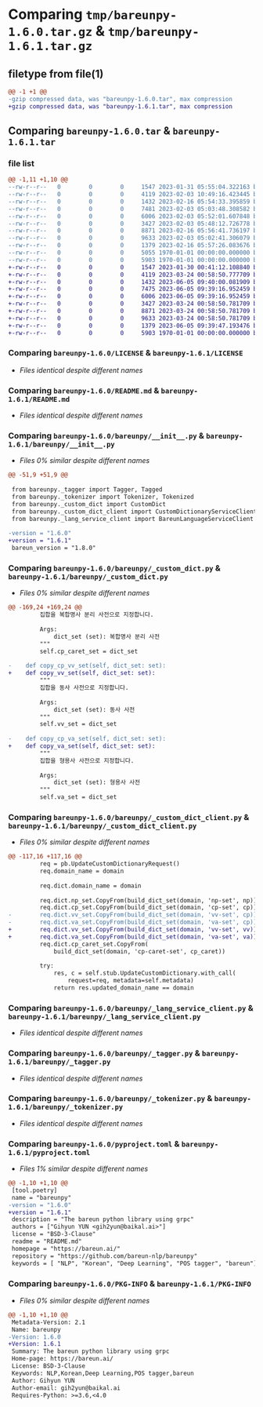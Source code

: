 # Comparing `tmp/bareunpy-1.6.0.tar.gz` & `tmp/bareunpy-1.6.1.tar.gz`

## filetype from file(1)

```diff
@@ -1 +1 @@
-gzip compressed data, was "bareunpy-1.6.0.tar", max compression
+gzip compressed data, was "bareunpy-1.6.1.tar", max compression
```

## Comparing `bareunpy-1.6.0.tar` & `bareunpy-1.6.1.tar`

### file list

```diff
@@ -1,11 +1,10 @@
--rw-r--r--   0        0        0     1547 2023-01-31 05:55:04.322163 bareunpy-1.6.0/LICENSE
--rw-r--r--   0        0        0     4119 2023-02-03 10:49:16.423445 bareunpy-1.6.0/README.md
--rw-r--r--   0        0        0     1432 2023-02-16 05:54:33.395859 bareunpy-1.6.0/bareunpy/__init__.py
--rw-r--r--   0        0        0     7481 2023-02-03 05:03:48.308582 bareunpy-1.6.0/bareunpy/_custom_dict.py
--rw-r--r--   0        0        0     6006 2023-02-03 05:52:01.607848 bareunpy-1.6.0/bareunpy/_custom_dict_client.py
--rw-r--r--   0        0        0     3427 2023-02-03 05:48:12.726778 bareunpy-1.6.0/bareunpy/_lang_service_client.py
--rw-r--r--   0        0        0     8871 2023-02-16 05:56:41.736197 bareunpy-1.6.0/bareunpy/_tagger.py
--rw-r--r--   0        0        0     9633 2023-02-03 05:02:41.306079 bareunpy-1.6.0/bareunpy/_tokenizer.py
--rw-r--r--   0        0        0     1379 2023-02-16 05:57:26.083676 bareunpy-1.6.0/pyproject.toml
--rw-r--r--   0        0        0     5055 1970-01-01 00:00:00.000000 bareunpy-1.6.0/setup.py
--rw-r--r--   0        0        0     5903 1970-01-01 00:00:00.000000 bareunpy-1.6.0/PKG-INFO
+-rw-r--r--   0        0        0     1547 2023-01-30 00:41:12.108840 bareunpy-1.6.1/LICENSE
+-rw-r--r--   0        0        0     4119 2023-03-24 00:58:50.777709 bareunpy-1.6.1/README.md
+-rw-r--r--   0        0        0     1432 2023-06-05 09:40:00.081909 bareunpy-1.6.1/bareunpy/__init__.py
+-rw-r--r--   0        0        0     7475 2023-06-05 09:39:16.952459 bareunpy-1.6.1/bareunpy/_custom_dict.py
+-rw-r--r--   0        0        0     6006 2023-06-05 09:39:16.952459 bareunpy-1.6.1/bareunpy/_custom_dict_client.py
+-rw-r--r--   0        0        0     3427 2023-03-24 00:58:50.781709 bareunpy-1.6.1/bareunpy/_lang_service_client.py
+-rw-r--r--   0        0        0     8871 2023-03-24 00:58:50.781709 bareunpy-1.6.1/bareunpy/_tagger.py
+-rw-r--r--   0        0        0     9633 2023-03-24 00:58:50.781709 bareunpy-1.6.1/bareunpy/_tokenizer.py
+-rw-r--r--   0        0        0     1379 2023-06-05 09:39:47.193476 bareunpy-1.6.1/pyproject.toml
+-rw-r--r--   0        0        0     5903 1970-01-01 00:00:00.000000 bareunpy-1.6.1/PKG-INFO
```

### Comparing `bareunpy-1.6.0/LICENSE` & `bareunpy-1.6.1/LICENSE`

 * *Files identical despite different names*

### Comparing `bareunpy-1.6.0/README.md` & `bareunpy-1.6.1/README.md`

 * *Files identical despite different names*

### Comparing `bareunpy-1.6.0/bareunpy/__init__.py` & `bareunpy-1.6.1/bareunpy/__init__.py`

 * *Files 0% similar despite different names*

```diff
@@ -51,9 +51,9 @@
 
 from bareunpy._tagger import Tagger, Tagged
 from bareunpy._tokenizer import Tokenizer, Tokenized
 from bareunpy._custom_dict import CustomDict
 from bareunpy._custom_dict_client import CustomDictionaryServiceClient
 from bareunpy._lang_service_client import BareunLanguageServiceClient
 
-version = "1.6.0"
+version = "1.6.1"
 bareun_version = "1.8.0"
```

### Comparing `bareunpy-1.6.0/bareunpy/_custom_dict.py` & `bareunpy-1.6.1/bareunpy/_custom_dict.py`

 * *Files 0% similar despite different names*

```diff
@@ -169,24 +169,24 @@
         집합을 복합명사 분리 사전으로 지정합니다.
 
         Args:
             dict_set (set): 복합명사 분리 사전
         """
         self.cp_caret_set = dict_set
 
-    def copy_cp_vv_set(self, dict_set: set):
+    def copy_vv_set(self, dict_set: set):
         """
         집합을 동사 사전으로 지정합니다.
 
         Args:
             dict_set (set): 동사 사전
         """
         self.vv_set = dict_set
 
-    def copy_cp_va_set(self, dict_set: set):
+    def copy_va_set(self, dict_set: set):
         """
         집합을 형용사 사전으로 지정합니다.
 
         Args:
             dict_set (set): 형용사 사전
         """
         self.va_set = dict_set
```

### Comparing `bareunpy-1.6.0/bareunpy/_custom_dict_client.py` & `bareunpy-1.6.1/bareunpy/_custom_dict_client.py`

 * *Files 0% similar despite different names*

```diff
@@ -117,16 +117,16 @@
         req = pb.UpdateCustomDictionaryRequest()
         req.domain_name = domain
 
         req.dict.domain_name = domain
 
         req.dict.np_set.CopyFrom(build_dict_set(domain, 'np-set', np))
         req.dict.cp_set.CopyFrom(build_dict_set(domain, 'cp-set', cp))
-        req.dict.vv_set.CopyFrom(build_dict_set(domain, 'vv-set', cp))
-        req.dict.va_set.CopyFrom(build_dict_set(domain, 'va-set', cp))
+        req.dict.vv_set.CopyFrom(build_dict_set(domain, 'vv-set', vv))
+        req.dict.va_set.CopyFrom(build_dict_set(domain, 'va-set', va))
         req.dict.cp_caret_set.CopyFrom(
             build_dict_set(domain, 'cp-caret-set', cp_caret))
 
         try:
             res, c = self.stub.UpdateCustomDictionary.with_call(
                 request=req, metadata=self.metadata)
             return res.updated_domain_name == domain
```

### Comparing `bareunpy-1.6.0/bareunpy/_lang_service_client.py` & `bareunpy-1.6.1/bareunpy/_lang_service_client.py`

 * *Files identical despite different names*

### Comparing `bareunpy-1.6.0/bareunpy/_tagger.py` & `bareunpy-1.6.1/bareunpy/_tagger.py`

 * *Files identical despite different names*

### Comparing `bareunpy-1.6.0/bareunpy/_tokenizer.py` & `bareunpy-1.6.1/bareunpy/_tokenizer.py`

 * *Files identical despite different names*

### Comparing `bareunpy-1.6.0/pyproject.toml` & `bareunpy-1.6.1/pyproject.toml`

 * *Files 1% similar despite different names*

```diff
@@ -1,10 +1,10 @@
 [tool.poetry]
 name = "bareunpy"
-version = "1.6.0"
+version = "1.6.1"
 description = "The bareun python library using grpc"
 authors = ["Gihyun YUN <gih2yun@baikal.ai>"]
 license = "BSD-3-Clause"
 readme = "README.md"
 homepage = "https://bareun.ai/"
 repository = "https://github.com/bareun-nlp/bareunpy"
 keywords = [ "NLP", "Korean", "Deep Learning", "POS tagger", "bareun"]
```

### Comparing `bareunpy-1.6.0/PKG-INFO` & `bareunpy-1.6.1/PKG-INFO`

 * *Files 0% similar despite different names*

```diff
@@ -1,10 +1,10 @@
 Metadata-Version: 2.1
 Name: bareunpy
-Version: 1.6.0
+Version: 1.6.1
 Summary: The bareun python library using grpc
 Home-page: https://bareun.ai/
 License: BSD-3-Clause
 Keywords: NLP,Korean,Deep Learning,POS tagger,bareun
 Author: Gihyun YUN
 Author-email: gih2yun@baikal.ai
 Requires-Python: >=3.6,<4.0
```

